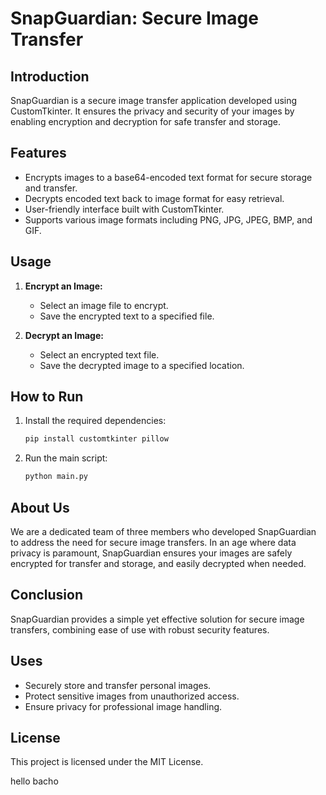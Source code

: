 # SnapGuardian: Secure Image Transfer

## Introduction
SnapGuardian is a secure image transfer application developed using CustomTkinter. It ensures the privacy and security of your images by enabling encryption and decryption for safe transfer and storage.

## Features
- Encrypts images to a base64-encoded text format for secure storage and transfer.
- Decrypts encoded text back to image format for easy retrieval.
- User-friendly interface built with CustomTkinter.
- Supports various image formats including PNG, JPG, JPEG, BMP, and GIF.

## Usage
1. **Encrypt an Image:**
   - Select an image file to encrypt.
   - Save the encrypted text to a specified file.

2. **Decrypt an Image:**
   - Select an encrypted text file.
   - Save the decrypted image to a specified location.

## How to Run
1. Install the required dependencies:
    ```sh
    pip install customtkinter pillow
    ```

2. Run the main script:
    ```sh
    python main.py
    ```

## About Us
We are a dedicated team of three members who developed SnapGuardian to address the need for secure image transfers. In an age where data privacy is paramount, SnapGuardian ensures your images are safely encrypted for transfer and storage, and easily decrypted when needed.

## Conclusion
SnapGuardian provides a simple yet effective solution for secure image transfers, combining ease of use with robust security features.

## Uses
- Securely store and transfer personal images.
- Protect sensitive images from unauthorized access.
- Ensure privacy for professional image handling.

## License
This project is licensed under the MIT License.

hello bacho